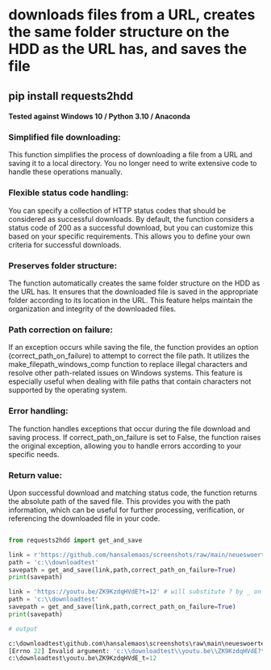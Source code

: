 # downloads files from a URL, creates the same folder structure on the HDD as the URL has, and saves the file

## pip install requests2hdd

#### Tested against Windows 10 / Python 3.10 / Anaconda

### Simplified file downloading: 

This function simplifies the process of downloading a file from a URL and saving it to a local directory. You no longer need to write extensive code to handle these operations manually.

### Flexible status code handling: 

You can specify a collection of HTTP status codes that should be considered as successful downloads. By default, the function considers a status code of 200 as a successful download, but you can customize this based on your specific requirements. This allows you to define your own criteria for successful downloads.

### Preserves folder structure: 

The function automatically creates the same folder structure on the HDD as the URL has. It ensures that the downloaded file is saved in the appropriate folder according to its location in the URL. This feature helps maintain the organization and integrity of the downloaded files.

### Path correction on failure: 

If an exception occurs while saving the file, the function provides an option (correct_path_on_failure) to attempt to correct the file path. It utilizes the make_filepath_windows_comp function to replace illegal characters and resolve other path-related issues on Windows systems. This feature is especially useful when dealing with file paths that contain characters not supported by the operating system.

### Error handling: 

The function handles exceptions that occur during the file download and saving process. If correct_path_on_failure is set to False, the function raises the original exception, allowing you to handle errors according to your specific needs.

### Return value: 

Upon successful download and matching status code, the function returns the absolute path of the saved file. This provides you with the path information, which can be useful for further processing, verification, or referencing the downloaded file in your code.

```python

from requests2hdd import get_and_save

link = r'https://github.com/hansalemaos/screenshots/raw/main/neueswoerterbuch.txt'
path = 'c:\\downloadtest'
savepath = get_and_save(link,path,correct_path_on_failure=True)
print(savepath)

link = 'https://youtu.be/ZK9KzdqHVdE?t=12' # will substitute ? by _ on a Windows system 
path = 'c:\\downloadtest'
savepath = get_and_save(link,path,correct_path_on_failure=True)
print(savepath)

# output

c:\downloadtest\github.com\hansalemaos\screenshots\raw\main\neueswoerterbuch.txt
[Errno 22] Invalid argument: 'c:\\downloadtest\\youtu.be\\ZK9KzdqHVdE?t=12'
c:\downloadtest\youtu.be\ZK9KzdqHVdE_t=12


```